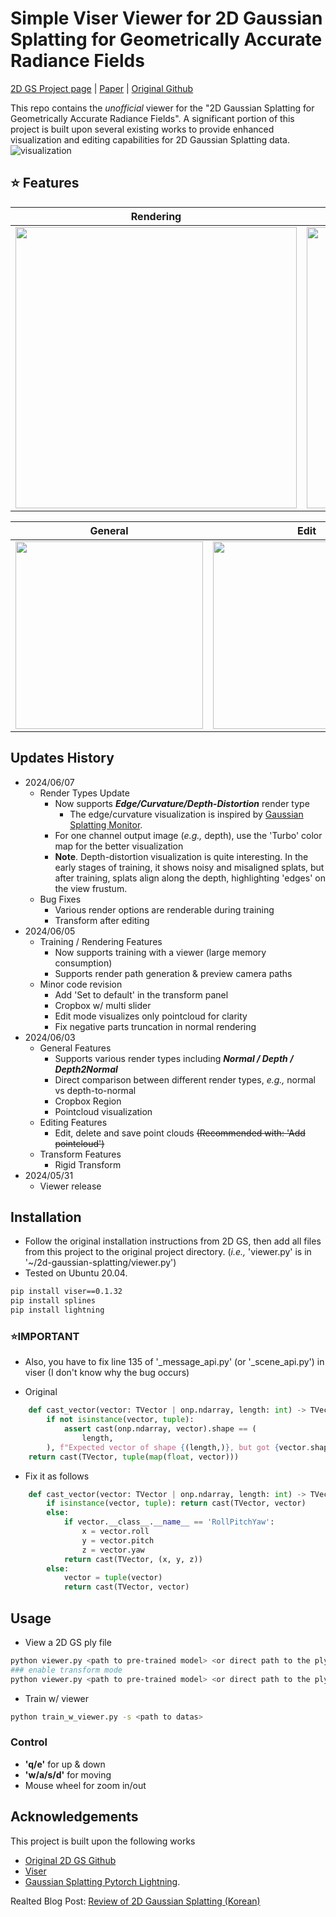 # Simple Viser Viewer for 2D Gaussian Splatting for Geometrically Accurate Radiance Fields

[2D GS Project page](https://surfsplatting.github.io/) | [Paper](https://arxiv.org/pdf/2403.17888) | [Original Github](https://github.com/hbb1/2d-gaussian-splatting) <br>

This repo contains the *unofficial* viewer for the "2D Gaussian Splatting for Geometrically Accurate Radiance Fields". 
A significant portion of this project is built upon several existing works to provide enhanced visualization and editing capabilities for 2D Gaussian Splatting data.
![visualization](assets/viser_teaser.gif)

## ⭐ Features  
|  Rendering  | Training |
| --- | --- |
| <img src="assets/viser_train.gif" width="450"/> | <img src="assets/viser_train2.gif" width="450"/> |

| General | Edit  | Transform |
| --- | --- | --- |
| <img src="assets/viser_general_opt.gif" width="300"/> | <img src="assets/viser_edit_opt.gif" width="300"/> | <img src="assets/viser_transform_opt.gif" width="300"/> |

## Updates History
- 2024/06/07
    - Render Types Update
        - Now supports ***Edge/Curvature/Depth-Distortion*** render type
            - The edge/curvature visualization is inspired by [Gaussian Splatting Monitor](https://github.com/RongLiu-Leo/Gaussian-Splatting-Monitor). 
        - For one channel output image (*e.g.,* depth), use the 'Turbo' color map for the better visualization 
        - **Note**. Depth-distortion visualization is quite interesting. In the early stages of training, it shows noisy and misaligned splats, but after training, splats align along the depth, highlighting 'edges' on the view frustum.
    - Bug Fixes 
        - Various render options are renderable during training 
        - Transform after editing
- 2024/06/05
    - Training / Rendering Features
        - Now supports training with a viewer (large memory consumption)
        - Supports render path generation & preview camera paths 
    - Minor code revision
        - Add 'Set to default' in the transform panel 
        - Cropbox w/ multi slider
        - Edit mode visualizes only pointcloud for clarity
        - Fix negative parts truncation in normal rendering
- 2024/06/03
    - General Features
        - Supports various render types including ***Normal / Depth / Depth2Normal***
        - Direct comparison between different render types, *e.g.,* normal vs depth-to-normal
        - Cropbox Region
        - Pointcloud visualization
    - Editing Features
        - Edit, delete and save point clouds ~~(Recommended with: 'Add pointcloud')~~
    - Transform Features
        - Rigid Transform 
- 2024/05/31
    - Viewer release

## Installation

- Follow the original installation instructions from 2D GS, then add all files from this project to the original project directory. 
(*i.e.,* 'viewer.py' is in '~/2d-gaussian-splatting/viewer.py')
- Tested on Ubuntu 20.04.

```bash
pip install viser==0.1.32
pip install splines  
pip install lightning
```
### ⭐IMPORTANT 

- Also, you have to fix line 135 of '_message_api.py' (or '_scene_api.py') in viser (I don't know why the bug occurs)

- Original
```python
    def cast_vector(vector: TVector | onp.ndarray, length: int) -> TVector:
        if not isinstance(vector, tuple):
            assert cast(onp.ndarray, vector).shape == (
                length,
        ), f"Expected vector of shape {(length,)}, but got {vector.shape} instead"
    return cast(TVector, tuple(map(float, vector)))
```

- Fix it as follows 
```python 
    def cast_vector(vector: TVector | onp.ndarray, length: int) -> TVector:
        if isinstance(vector, tuple): return cast(TVector, vector)
        else:
            if vector.__class__.__name__ == 'RollPitchYaw':
                x = vector.roll 
                y = vector.pitch 
                z = vector.yaw
            return cast(TVector, (x, y, z))
        else:
            vector = tuple(vector)
            return cast(TVector, vector)
```





## Usage
- View a 2D GS ply file 
```bash
python viewer.py <path to pre-trained model> <or direct path to the ply file>
### enable transform mode
python viewer.py <path to pre-trained model> <or direct path to the ply file> --enable_transform
```
- Train w/ viewer
```bash
python train_w_viewer.py -s <path to datas>
```

### Control 
- **'q/e'** for up & down
- **'w/a/s/d'** for moving
- Mouse wheel for zoom in/out


## Acknowledgements
This project is built upon the following works
- [Original 2D GS Github](https://github.com/hbb1/2d-gaussian-splatting)
- [Viser](https://github.com/nerfstudio-project/viser)
- [Gaussian Splatting Pytorch Lightning](https://github.com/yzslab/gaussian-splatting-lightning).

Realted Blog Post: [Review of 2D Gaussian Splatting (Korean)](https://velog.io/@gjghks950/Review-2D-Gaussian-Splatting-for-Geometrically-Accurate-Radiance-Fields-Viewer-%EA%B5%AC%ED%98%84-%EC%86%8C%EA%B0%9C)
